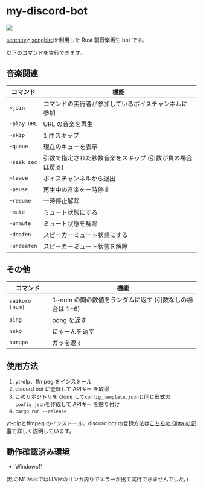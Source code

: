 # my-discord-bot

<img src="images/demo.gif">

[serenity](https://github.com/serenity-rs/serenity)と[songbird](https://github.com/serenity-rs/songbird)を利用した Rust 製音楽再生 bot です。

以下のコマンドを実行できます。

## 音楽関連

| コマンド    | 機能                                                      |
| ----------- | --------------------------------------------------------- |
| `~join`     | コマンドの実行者が参加しているボイスチャンネルに参加      |
| `~play URL` | URL の音楽を再生                                          |
| `~skip`     | 1 曲スキップ                                              |
| `~queue`    | 現在のキューを表示                                        |
| `~seek sec` | 引数で指定された秒数音楽をスキップ (引数が負の場合は戻る) |
| `~leave`    | ボイスチャンネルから退出                                  |
| `~pause`    | 再生中の音楽を一時停止                                    |
| `~resume`   | 一時停止解除                                              |
| `~mute`     | ミュート状態にする                                        |
| `~unmute`   | ミュート状態を解除                                        |
| `~deafen`   | スピーカーミュート状態にする                              |
| `~undeafen` | スピーカーミュート状態を解除                              |

## その他

| コマンド        | 機能                                                      |
| --------------- | --------------------------------------------------------- |
| `saikoro [num]` | 1\~num の間の数値をランダムに返す (引数なしの場合は 1\~6) |
| `ping`          | pong を返す                                               |
| `neko`          | にゃーんを返す                                            |
| `nurupo`        | ガッを返す                                                |

## 使用方法

1. yt-dlp、ffmpeg をインストール
2. discord bot に登録して APIキー を取得
3. このリポジトリを clone して`config_template.json`と同じ形式の`config.json`を作成して APIキー を貼り付け
4. `cargo run --release`

yt-dlpとffmpeg のインストール、discord bot の登録方法は[こちらの Qitta の記事](https://qiita.com/ppputtyo/items/bf95c9ccdba3b6042031)で詳しく説明しています。

## 動作確認済み環境
- Windows11

(私のM1 MacではLLVMのリンカ周りでエラーが出て実行できませんでした。)
